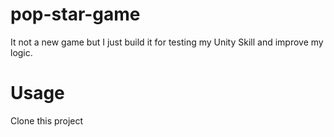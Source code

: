 # pop-star-game


It not a new game but I just build it for testing my Unity Skill and improve my logic.

# Usage

Clone this project
``` git clone 
